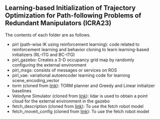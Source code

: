 ## Learning-based Initialization of Trajectory Optimization for Path-following Problems of Redundant Manipulators (ICRA23)
The contents of each folder are as follows.
- pirl (path-wise IK using reinforcement learning): code related to reinforcement learning and behavior cloning to learn learning-based initializers (RL-ITG and BC-ITG)
- pirl_gazebo: Creates a 3-D occupancy grid map by randomly configuring the external environment
- pirl_msgs: consists of messages or services on ROS
- pirl_vae: variational autoencoder learning code for learning scene_encoding_vector
- torm (cloned from [link](https://github.com/cheulkang/TORM)): TORM planner and Greedy and Linear initializer baselines
- Velodyne Simulator (cloned from [link]([https://github.com/cheulkang/TORM](https://github.com/florianshkurti/velodyne_simulator))): lidar is used to obtain a point cloud for the external environment in the gazebo
- fetch_description (cloned from [link]([https://github.com/cheulkang/TORM](https://github.com/ZebraDevs/fetch_ros))): To use the fetch robot model
- fetch_moveit_config (cloned from [link]([https://github.com/cheulkang/TORM](https://github.com/ZebraDevs/fetch_ros))): To use the fetch robot model






















